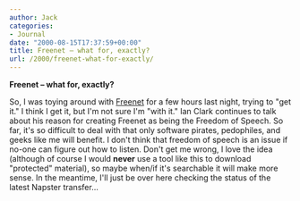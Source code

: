 ```yaml
---
author: Jack
categories:
- Journal
date: "2000-08-15T17:37:59+00:00"
title: Freenet – what for, exactly?
url: /2000/freenet-what-for-exactly/
---
```


**Freenet &#8211; what for, exactly?**

So, I was toying around with [Freenet][1] for a few hours last night, trying to "get it." I think I get it, but I'm not sure I'm "with it." Ian Clark continues to talk about his reason for creating Freenet as being the Freedom of Speech. So far, it's so difficult to deal with that only software pirates, pedophiles, and geeks like me will benefit. I don't think that freedom of speech is an issue if no-one can figure out how to listen. Don't get me wrong, I love the idea (although of course I would **never** use a tool like this to download "protected" material), so maybe when/if it's searchable it will make more sense. In the meantime, I'll just be over here checking the status of the latest Napster transfer&#8230;

 [1]: http://freenet.sourceforge.net